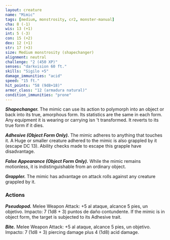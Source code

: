 ```yaml
---
layout: creature
name: "Mimic"
tags: [medium, monstrosity, cr2, monster-manual]
cha: 8 (-1)
wis: 13 (+1)
int: 5 (-3)
con: 15 (+2)
dex: 12 (+1)
str: 17 (+3)
size: Medium monstrosity (shapechanger)
alignment: neutral
challenge: "2 (450 XP)"
senses: "darkvision 60 ft."
skills: "Sigilo +5"
damage_immunities: "acid"
speed: "15 ft."
hit_points: "58 (9d8+18)"
armor_class: "12 (armadura natural)"
condition_immunities: "prone"
---
```


***Shapechanger.*** The mimic can use its action to polymorph into an object or back into its true, amorphous form. Its statistics are the same in each form. Any equipment it is wearing or carrying isn 't transformed. It reverts to its true form if it dies.

***Adhesive (Object Form Only).*** The mimic adheres to anything that touches it. A Huge or smaller creature adhered to the mimic is also grappled by it (escape DC 13). Ability checks made to escape this grapple have disadvantage.

***False Appearance (Object Form Only).*** While the mimic remains motionless, it is indistinguishable from an ordinary object.

***Grappler.*** The mimic has advantage on attack rolls against any creature grappled by it.

### Actions

***Pseudopod.*** Melee Weapon Attack: +5 al ataque, alcance 5 pies, un objetivo. Impacto: 7 (1d8 + 3) puntos de daño contundente. If the mimic is in object form, the target is subjected to its Adhesive trait.

***Bite.*** Melee Weapon Attack: +5 al ataque, alcance 5 pies, un objetivo. Impacto: 7 (1d8 + 3) piercing damage plus 4 (1d8) acid damage.